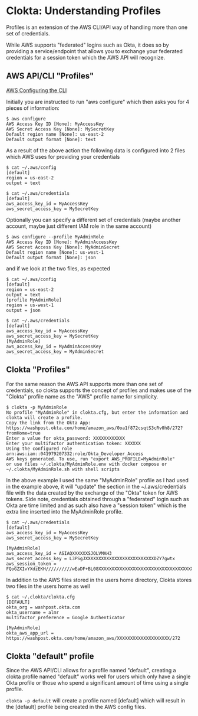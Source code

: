 # Clokta: Understanding Profiles

Profiles is an extension of the AWS CLI/API way of handling more than one set of credentials.

While AWS supports "federated" logins such as Okta, it does so by providing a service/endpoint that allows you to exchange your federated credentials for a session token which the AWS API will recognize. 

## AWS API/CLI "Profiles"

[AWS Configuring the CLI](https://docs.aws.amazon.com/cli/latest/userguide/cli-chap-configure.html)

Initially you are instructed to run "aws configure" which then asks you for 4 pieces of information:
```
$ aws configure
AWS Access Key ID [None]: MyAccessKey
AWS Secret Access Key [None]: MySecretKey
Default region name [None]: us-east-2
Default output format [None]: text
```

As a result of the above action the following data is configured into 2 files which AWS uses for providing your credentials

```
$ cat ~/.aws/config 
[default]
region = us-east-2
output = text

$ cat ~/.aws/credentials
[default]
aws_access_key_id = MyAccessKey
aws_secret_access_key = MySecretKey
```

Optionally you can specify a different set of credentials (maybe another account, maybe just different IAM role in the same account)

```
$ aws configure --profile MyAdminRole
AWS Access Key ID [None]: MyAdminAccessKey
AWS Secret Access Key [None]: MyAdminSecret
Default region name [None]: us-west-1
Default output format [None]: json
```

and if we look at the two files, as expected

```
$ cat ~/.aws/config 
[default]
region = us-east-2
output = text
[profile MyAdminRole]
region = us-west-1
output = json

$ cat ~/.aws/credentials 
[default]
aws_access_key_id = MyAccessKey
aws_secret_access_key = MySecretKey
[MyAdminRole]
aws_access_key_id = MyAdminAccessKey
aws_secret_access_key = MyAdminSecret
```

## Clokta "Profiles"

For the same reason the AWS API supports more than one set of credentials, so clokta supports the concept of profiles and makes use of the "Clokta" profile name as the "AWS" profile name for simplicity.

```
$ clokta -p MyAdminRole
No profile "MyAdminRole" in clokta.cfg, but enter the information and clokta will create a profile.
Copy the link from the Okta App: https://washpost.okta.com/home/amazon_aws/0oa1f872csqtS3cRv0h8/272?fromHome=true
Enter a value for okta_password: XXXXXXXXXXXX
Enter your multifactor authentication token: XXXXXX
Using the configured role arn:aws:iam::041979207332:role/Okta_Developer_Access
AWS keys generated. To use, run "export AWS_PROFILE=MyAdminRole"
or use files ~/.clokta/MyAdminRole.env with docker compose or ~/.clokta/MyAdminRole.sh with shell scripts
```

In the above example I used the same "MyAdminRole" profile as I had used in the example above, it will "update" the section in the ~/.aws/credentials file with the data created by the exchange of the "Okta" token for AWS tokens. Side note, credentials obtained through a "federated" login such as Okta are time limited and as such also have a "session token" which is the extra line inserted into the MyAdminRole profile. 

```
$ cat ~/.aws/credentials 
[default]
aws_access_key_id = MyAccessKey
aws_secret_access_key = MySecretKey

[MyAdminRole]
aws_access_key_id = ASIAQXXXXXXSJOLVMAH3
aws_secret_access_key = L3PSgJXXXXXXXXXXXXXXXXXXXXXXXXXXDZY7gwtx
aws_session_token = FQoGZXIvYXdzEKH//////////wEaDF+BL08XXXXXXXXXXXXXXXXXXXXXXXXXXXXXXXXXXXXXXXXXfVZwMjuhH3K/hNUgX7ncoWV33kS4Q1VXY/akzx29ryvbbLLW0omZl41uPSeKaM3KcBpOlWGdDFMJVxqfP6rViH2+6YdhdFkspPgE26JIScF+MBNLfAhW7jTUEqxvre3VmybNn5Rdm2PxiVoblXXXXXXXXXXXXXXXXXXXXXHZ0a4pjc4AQByHIbO8wJ/5RIoe8Ifw2oy+HsbZMyrPGGg6eHgFXXXXXXXXXXXXXXXXXXXXCNwseY19/GgUOyWA+JGEuMZZPWuG23xxGWjhJNOUN3FsZtIv5D4yWNMCOWsB6kwIerQ4K7tk3+wPQ1ZFvFmn3Mb6Tr5FNCiynfPoBQ==
```

In addition to the AWS files stored in the users home directory, Clokta stores two files in the users home as well

```
$ cat ~/.clokta/clokta.cfg
[DEFAULT]
okta_org = washpost.okta.com
okta_username = almr
multifactor_preference = Google Authenticator

[MyAdminRole]
okta_aws_app_url = https://washpost.okta.com/home/amazon_aws/XXXXXXXXXXXXXXXXXXXX/272
```

## Clokta "default" profile

Since the AWS API/CLI allows for a profile named "default", creating a clokta profile named "default" works well for users which only have a single Okta profile or those who spend a significant amount of time using a single profile.

`clokta -p default` will create a profile named [default] which will result in the [default] profile being created in the AWS config files.
